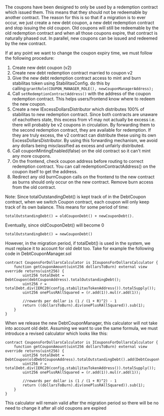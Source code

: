 The coupons have been designed to only be used by a redemption contract which issued them. This means that they should not be redeemable by another contract. The reason for this is so that if a migration is to ever occur, we just create a new debt coupon, a new debt redemption contract and stop issuing the old coupon. Old coupons will still be redeemable by the old redemption contract and when all those coupons expire, that contract is naturally phased out. In parallel, new coupons can be issued and redeemed by the new contract.

If at any point we want to change the coupon expiry time, we must follow the following procedure:

1. Create new debt coupon (v2)
2. Create new debt redemption contract married to coupon v2
3. Give the new debt redemption contract access to mint and burn stabilitas token using StabilitasConfig. do this by calling:`grantRole(COUPON_MANAGER_ROLE(), newCouponManagerAddress);`
4. Call `setRedemptionContractAddress()` with the address of the coupon redemption contract. This helps users/frontend know where to redeem the new coupon.
5. Create a new IExcessDollarsDistributor which distributes 100% of stabilitas to new redemption contract. Since both contracts are unaware of eachothers state, this excess from v1 may not actually be excess i.e. there will probably be v2 coupons in circulation. By forwarding them to the second redemption contract, they are available for redemption. If they are truly excess, the v2 contract can distribute these using its own ExcessDollarsDistributor. By using this forwarding mechanism, we avoid any dollars being misclassified as excess and unfairly distributed.
6. Call couponMintingEnabled(false) on the old contract so it can't mint any more coupons.
7. On the frontend, check coupon address before routing to correct redemption contract. You can call redemptionContractAddress() on the coupon itself to get the address.
8. Redirect any old burnCoupon calls on the frontend to the new contract as burns should only occur on the new contract. Remove burn access from the old contract.

Note: Since totalOutstandingDebt() is kept track of in the DebtCoupon contract, when we switch Coupon contract, each coupon will only keep track of its own balance. This means for some period of time:
```
totalOutstandingDebt() = oldCouponDebt() + newCouponDebt().
```

Eventually, since oldCouponDebt() will become 0
```
totalOutstandingDebt() = newCouponDebt()
```

However, in the migration period, if totalDebt() is used in the system, we must replace it to account for old debt too. Take for example the following code in DebtCouponManager.sol
```
contract CouponsForDollarsCalculator is ICouponsForDollarsCalculator {
    function getCouponAmount(uint256 dollarsToBurn) external view override returns(uint256) {
        uint256 totalDebt = DebtCoupon(debtCouponAddress).totalOutstandingDebt();
        uint256 r = totalDebt.div(IERC20(config.stabilitasTokenAddress()).totalSupply());
        uint256 onePlusRAllSquared = (r.add(1)).mul(r.add(1));

        //rewards per dollar is (1 / (1 + R)^2) - 1
        return ((dollarsToBurn).div(onePlusRAllSquared)).sub(1);
    }
}
```

When we release the new DebtCouponManager, this calculator will not take into account old debt. Assuming we want to use the same formula, we must introduce a revised calculator which looks like this:
```
contract CouponsForDollarsCalculator is ICouponsForDollarsCalculator {
    function getCouponAmount(uint256 dollarsToBurn) external view override returns(uint256) {
        uint256 totalDebt = DebtCoupon(oldDebtCouponAddress).totalOutstandingDebt().add(DebtCouponV2(newDebtCouponAddress).totalOutstandingDebt());
        uint256 r = totalDebt.div(IERC20(config.stabilitasTokenAddress()).totalSupply());
        uint256 onePlusRAllSquared = (r.add(1)).mul(r.add(1));

        //rewards per dollar is (1 / (1 + R)^2) - 1
        return ((dollarsToBurn).div(onePlusRAllSquared)).sub(1);
    }
}
```

This calculator will remain valid after the migration period so there will be no need to change it after all old coupons are expired